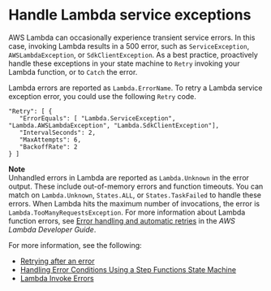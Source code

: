 # Handle Lambda service exceptions<a name="bp-lambda-serviceexception"></a>

AWS Lambda can occasionally experience transient service errors\. In this case, invoking Lambda results in a 500 error, such as `ServiceException`, `AWSLambdaException`, or `SdkClientException`\. As a best practice, proactively handle these exceptions in your state machine to `Retry` invoking your Lambda function, or to `Catch` the error\.

Lambda errors are reported as `Lambda.ErrorName`\. To retry a Lambda service exception error, you could use the following `Retry` code\.

```
"Retry": [ {
   "ErrorEquals": [ "Lambda.ServiceException", "Lambda.AWSLambdaException", "Lambda.SdkClientException"],
   "IntervalSeconds": 2,
   "MaxAttempts": 6,
   "BackoffRate": 2
} ]
```

**Note**  
Unhandled errors in Lambda are reported as `Lambda.Unknown` in the error output\. These include out\-of\-memory errors and function timeouts\. You can match on `Lambda.Unknown`, `States.ALL`, or `States.TaskFailed` to handle these errors\. When Lambda hits the maximum number of invocations, the error is `Lambda.TooManyRequestsException`\. For more information about Lambda function errors, see [Error handling and automatic retries](https://docs.aws.amazon.com/lambda/latest/dg/invocation-retries.html) in the *AWS Lambda Developer Guide*\. 

For more information, see the following:
+ [Retrying after an error](concepts-error-handling.md#error-handling-retrying-after-an-error)
+ [Handling Error Conditions Using a Step Functions State Machine](tutorial-handling-error-conditions.md)
+ [Lambda Invoke Errors](https://docs.aws.amazon.com/lambda/latest/dg/API_Invoke.html#API_Invoke_Errors)